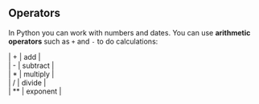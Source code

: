<h2 class="c-project-heading--explainer">Operators</h2>

In Python you can work with numbers and dates. You can use **arithmetic operators** such as `+` and `-`  to do calculations:

\| + | add |\
\| - | subtract |\
\| \* | multiply |\
\| / | divide |\
\| \*\* | exponent |
